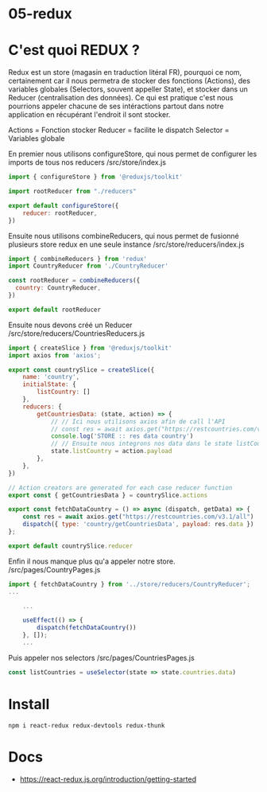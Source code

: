 # 05-redux

# C'est quoi REDUX ?

Redux est un store (magasin en traduction litéral FR), pourquoi ce nom, certainement car il nous permetra de stocker des fonctions (Actions), des variables globales (Selectors, souvent appeller State), et stocker dans un Reducer (centralisation des données). Ce qui est pratique c'est nous pourrions appeler chacune de ses intéractions partout dans notre application en récupérant l'endroit il sont stocker.

Actions = Fonction stocker
Reducer = facilite le dispatch
Selector = Variables globale

En premier nous utilisons configureStore, qui nous permet de configurer les imports de tous nos reducers
/src/store/index.js
```jsx
import { configureStore } from '@reduxjs/toolkit'

import rootReducer from "./reducers"

export default configureStore({
    reducer: rootReducer,
})
```

Ensuite nous utilisons combineReducers, qui nous permet de fusionné plusieurs store redux en une seule instance
/src/store/reducers/index.js
```jsx
import { combineReducers } from 'redux'
import CountryReducer from './CountryReducer'

const rootReducer = combineReducers({
  country: CountryReducer,
})

export default rootReducer
```

Ensuite nous devons créé un Reducer
/src/store/reducers/CountriesReducers.js

```jsx
import { createSlice } from '@reduxjs/toolkit'
import axios from 'axios';

export const countrySlice = createSlice({
    name: 'country',
    initialState: {
        listCountry: []
    },
    reducers: {
        getCountriesData: (state, action) => {
            // // Ici nous utilisons axios afin de call l'API
            // const res = await axios.get("https://restcountries.com/v3.1/all")
            console.log('STORE :: res data country')
            // // Ensuite nous integrons nos data dans le state listCountries
            state.listCountry = action.payload
        },
    },
})

// Action creators are generated for each case reducer function
export const { getCountriesData } = countrySlice.actions

export const fetchDataCountry = () => async (dispatch, getData) => {
    const res = await axios.get("https://restcountries.com/v3.1/all")
    dispatch({ type: 'country/getCountriesData', payload: res.data })
};

export default countrySlice.reducer

```

Enfin il nous manque plus qu'a appeler notre store.
/src/pages/CountryPages.js

```jsx
import { fetchDataCountry } from '../store/reducers/CountryReducer';
...

    ...

    useEffect(() => {
        dispatch(fetchDataCountry())
    }, []);
    ...

```

Puis appeler nos selectors
/src/pages/CountriesPages.js

```jsx
const listCountries = useSelector(state => state.countries.data)
```

# Install

```
npm i react-redux redux-devtools redux-thunk
```

# Docs
  - https://react-redux.js.org/introduction/getting-started
